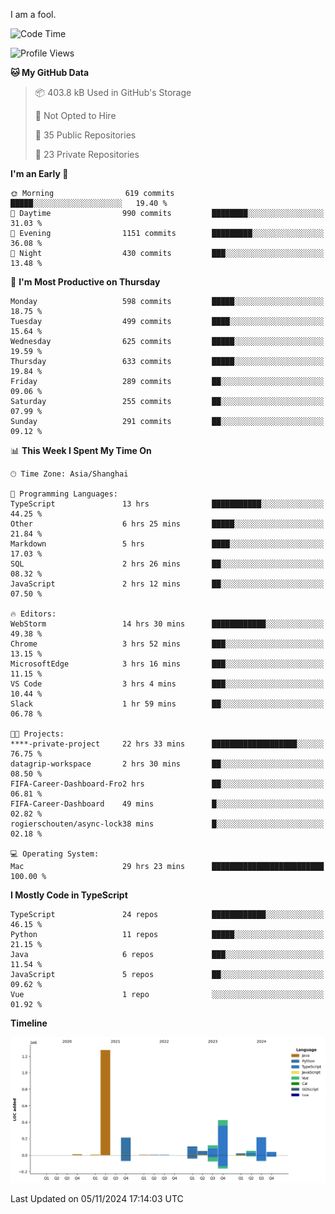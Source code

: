 I am a fool.

<!--START_SECTION:waka-->
![Code Time](http://img.shields.io/badge/Code%20Time-2%2C041%20hrs%207%20mins-blue)

![Profile Views](http://img.shields.io/badge/Profile%20Views-0-blue)

**🐱 My GitHub Data** 

> 📦 403.8 kB Used in GitHub's Storage 
 > 
> 🚫 Not Opted to Hire
 > 
> 📜 35 Public Repositories 
 > 
> 🔑 23 Private Repositories 
 > 
**I'm an Early 🐤** 

```text
🌞 Morning                619 commits         █████░░░░░░░░░░░░░░░░░░░░   19.40 % 
🌆 Daytime                990 commits         ████████░░░░░░░░░░░░░░░░░   31.03 % 
🌃 Evening                1151 commits        █████████░░░░░░░░░░░░░░░░   36.08 % 
🌙 Night                  430 commits         ███░░░░░░░░░░░░░░░░░░░░░░   13.48 % 
```
📅 **I'm Most Productive on Thursday** 

```text
Monday                   598 commits         █████░░░░░░░░░░░░░░░░░░░░   18.75 % 
Tuesday                  499 commits         ████░░░░░░░░░░░░░░░░░░░░░   15.64 % 
Wednesday                625 commits         █████░░░░░░░░░░░░░░░░░░░░   19.59 % 
Thursday                 633 commits         █████░░░░░░░░░░░░░░░░░░░░   19.84 % 
Friday                   289 commits         ██░░░░░░░░░░░░░░░░░░░░░░░   09.06 % 
Saturday                 255 commits         ██░░░░░░░░░░░░░░░░░░░░░░░   07.99 % 
Sunday                   291 commits         ██░░░░░░░░░░░░░░░░░░░░░░░   09.12 % 
```


📊 **This Week I Spent My Time On** 

```text
🕑︎ Time Zone: Asia/Shanghai

💬 Programming Languages: 
TypeScript               13 hrs              ███████████░░░░░░░░░░░░░░   44.25 % 
Other                    6 hrs 25 mins       █████░░░░░░░░░░░░░░░░░░░░   21.84 % 
Markdown                 5 hrs               ████░░░░░░░░░░░░░░░░░░░░░   17.03 % 
SQL                      2 hrs 26 mins       ██░░░░░░░░░░░░░░░░░░░░░░░   08.32 % 
JavaScript               2 hrs 12 mins       ██░░░░░░░░░░░░░░░░░░░░░░░   07.50 % 

🔥 Editors: 
WebStorm                 14 hrs 30 mins      ████████████░░░░░░░░░░░░░   49.38 % 
Chrome                   3 hrs 52 mins       ███░░░░░░░░░░░░░░░░░░░░░░   13.15 % 
MicrosoftEdge            3 hrs 16 mins       ███░░░░░░░░░░░░░░░░░░░░░░   11.15 % 
VS Code                  3 hrs 4 mins        ███░░░░░░░░░░░░░░░░░░░░░░   10.44 % 
Slack                    1 hr 59 mins        ██░░░░░░░░░░░░░░░░░░░░░░░   06.78 % 

🐱‍💻 Projects: 
****-private-project     22 hrs 33 mins      ███████████████████░░░░░░   76.75 % 
datagrip-workspace       2 hrs 30 mins       ██░░░░░░░░░░░░░░░░░░░░░░░   08.50 % 
FIFA-Career-Dashboard-Fro2 hrs               ██░░░░░░░░░░░░░░░░░░░░░░░   06.81 % 
FIFA-Career-Dashboard    49 mins             █░░░░░░░░░░░░░░░░░░░░░░░░   02.82 % 
rogierschouten/async-lock38 mins             █░░░░░░░░░░░░░░░░░░░░░░░░   02.18 % 

💻 Operating System: 
Mac                      29 hrs 23 mins      █████████████████████████   100.00 % 
```

**I Mostly Code in TypeScript** 

```text
TypeScript               24 repos            ████████████░░░░░░░░░░░░░   46.15 % 
Python                   11 repos            █████░░░░░░░░░░░░░░░░░░░░   21.15 % 
Java                     6 repos             ███░░░░░░░░░░░░░░░░░░░░░░   11.54 % 
JavaScript               5 repos             ██░░░░░░░░░░░░░░░░░░░░░░░   09.62 % 
Vue                      1 repo              ░░░░░░░░░░░░░░░░░░░░░░░░░   01.92 % 
```



**Timeline**

![Lines of Code chart](https://raw.githubusercontent.com/VeejaLiu/VeejaLiu/master/assets/bar_graph.png)


 Last Updated on 05/11/2024 17:14:03 UTC
<!--END_SECTION:waka-->
